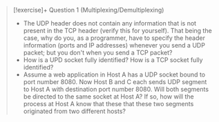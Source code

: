 
> [!exercise]+ Question 1 (Multiplexing/Demultiplexing)
> - The UDP header does not contain any information that is not present in the TCP header (verify this for yourself). That being the case, why do you, as a programmer, have to specify the header information (ports and IP addresses) whenever you send a UDP packet; but you don't when you send a TCP packet?
> - How is a UPD socket fully identified? How is a TCP socket fully identified?
> - Assume a web application in Host A has a UDP socket bound to port number 8080. Now Host B and C each sends UDP segment to Host A with destination port number 8080. Will both segments be directed to the same socket at Host A? If so, how will the process at Host A know that these that these two segments originated from two different hosts?



